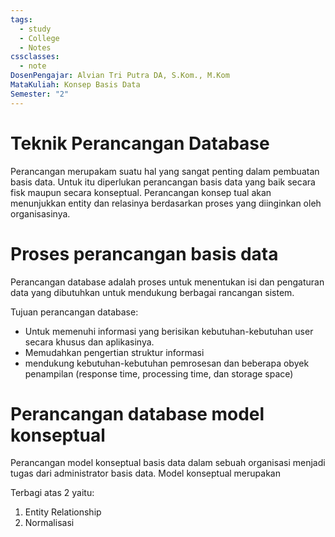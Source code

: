 ```yaml
---
tags:
  - study
  - College
  - Notes
cssclasses:
  - note
DosenPengajar: Alvian Tri Putra DA, S.Kom., M.Kom
MataKuliah: Konsep Basis Data
Semester: "2"
---
```

# Teknik Perancangan Database
Perancangan merupakam suatu hal yang sangat penting dalam pembuatan basis data. Untuk itu diperlukan perancangan basis data yang baik secara fisk maupun secara konseptual. Perancangan konsep tual akan menunjukkan entity dan relasinya berdasarkan proses yang diinginkan oleh organisasinya.

# Proses perancangan basis data 
Perancangan database adalah proses untuk menentukan isi dan pengaturan data yang dibutuhkan untuk mendukung berbagai rancangan sistem.

Tujuan perancangan database: 
- Untuk memenuhi informasi yang berisikan kebutuhan-kebutuhan user secara khusus dan aplikasinya.
- Memudahkan pengertian struktur informasi
- mendukung kebutuhan-kebutuhan pemrosesan dan beberapa obyek penampilan (response time, processing time, dan storage space) 

# Perancangan database model konseptual
   Perancangan model konseptual basis data dalam sebuah organisasi menjadi
tugas dari administrator basis data. Model konseptual merupakan

Terbagi atas 2 yaitu:
1. Entity Relationship
2. Normalisasi


